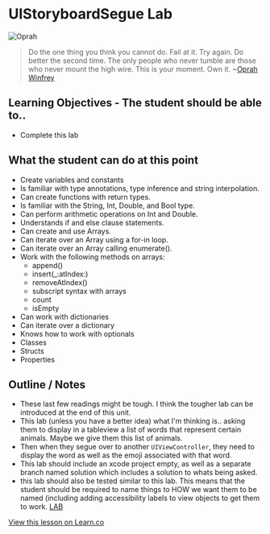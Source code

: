 # UIStoryboardSegue Lab

![Oprah](http://i.imgur.com/JKsuwAw.jpg?1)  

> Do the one thing you think you cannot do. Fail at it. Try again. Do better the second time. The only people who never tumble are those who never mount the high wire. This is your moment. Own it. ~[Oprah Winfrey](https://en.wikipedia.org/wiki/Oprah_Winfrey)
 

## Learning Objectives - The student should be able to..

* Complete this lab

## What the student can do at this point 

* Create variables and constants
* Is familiar with type annotations, type inference and string interpolation.
* Can create functions with return types.
* Is familiar with the String, Int, Double, and Bool type.
* Can perform arithmetic operations on Int and Double.
* Understands if and else clause statements.
* Can create and use Arrays.
* Can iterate over an Array using a for-in loop.
* Can iterate over an Array calling enumerate().
* Work with the following methods on arrays:
	* append()
	* insert(_:atIndex:)
	* removeAtIndex()
	* subscript syntax with arrays
	* count
	* isEmpty
* Can work with dictionaries 
* Can iterate over a dictionary
* Knows how to work with optionals
* Classes
* Structs
* Properties

## Outline / Notes

* These last few readings might be tough. I think the tougher lab can be introduced at the end of this unit. 
* This lab (unless you have a better idea) what I'm thinking is.. asking them to display in a tableview a list of words that represent certain animals. Maybe we give them this list of animals.
* Then when they segue over to another `UIViewController`, they need to display the word as well as the emoji associated with that word.
* This lab should include an xcode project empty, as well as a separate branch named solution which includes a solution to whats being asked.
* this lab should also be tested similar to this lab. This means that the student should be required to name things to HOW we want them to be named (including adding accessibility labels to view objects to get them to work. [LAB](https://learn.co/tracks/ios-new/basic-views/uitableviews/hella-cells)


<a href='https://learn.co/lessons/SegueLab' data-visibility='hidden'>View this lesson on Learn.co</a>
